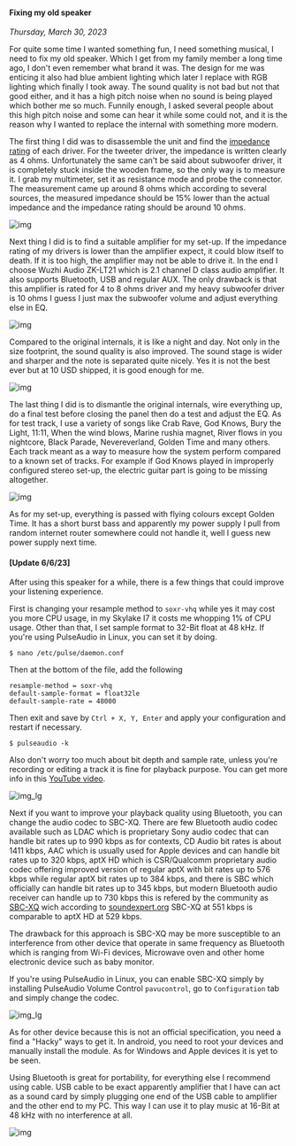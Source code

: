 #### Fixing my old speaker
_Thursday, March 30, 2023_

For quite some time I wanted something fun, I need something musical, I need to 
fix my old speaker. Which I get from my family member a long time ago, I don't 
even remember what brand it was. The design for me was enticing it also had blue 
ambient lighting which later I replace with RGB lighting which finally I took 
away. The sound quality is not bad but not that good either, and it has a high 
pitch noise when no sound is being played which bother me so much. Funnily 
enough, I asked several people about this high pitch noise and some can hear it 
while some could not, and it is the reason why I wanted to replace the internal 
with something more modern.

The first thing I did was to disassemble the unit and find the 
[impedance rating](https://www.hifireport.com/speaker-impedance/) 
of each driver. For the tweeter driver, the impedance is written clearly as 4 
ohms. Unfortunately the same can't be said about subwoofer driver, it is 
completely stuck inside the wooden frame, so the only way is to measure it. 
I grab my multimeter, set it as resistance mode and probe the connector. The 
measurement came up around 8 ohms which according to several sources, the 
measured impedance should be 15% lower than the actual impedance and the 
impedance rating should be around 10 ohms.

![img](./posts/2023-03-30-fixing-my-old-speaker/01.jpg)

Next thing I did is to find a suitable amplifier for my set-up. If the impedance 
rating of my drivers is lower than the amplifier expect, it could blow itself to 
death. If it is too high, the amplifier may not be able to drive it. In the end 
I choose Wuzhi Audio ZK-LT21 which is 2.1 channel D class audio amplifier. It 
also supports Bluetooth, USB and regular AUX. The only drawback is that this 
amplifier is rated for 4 to 8 ohms driver and my heavy subwoofer driver is 10 
ohms I guess I just max the subwoofer volume and adjust everything else in EQ.

![img](./posts/2023-03-30-fixing-my-old-speaker/02.jpg)

Compared to the original internals, it is like a night and day. Not only in the 
size footprint, the sound quality is also improved. The sound stage is wider 
and sharper and the note is separated quite nicely. Yes it is not the best 
ever but at 10 USD shipped, it is good enough for me.

![img](./posts/2023-03-30-fixing-my-old-speaker/03.jpg)

The last thing I did is to dismantle the original internals, wire everything up, 
do a final test before closing the panel then do a test and adjust the EQ. As for 
test track, I use a variety of songs like Crab Rave, God Knows, Bury the Light, 
11:11, When the wind blows, Marine rushia magnet, River flows in you nightcore, 
Black Parade, Nevereverland, Golden Time and many others. Each track meant as a 
way to measure how the system perform compared to a known set of tracks. For 
example if God Knows played in improperly configured stereo set-up, the electric 
guitar part is going to be missing altogether. 

![img](./posts/2023-03-30-fixing-my-old-speaker/04.jpg)

As for my set-up, everything is passed with flying colours except Golden Time. It 
has a short burst bass and apparently my power supply I pull from random internet 
router somewhere could not handle it, well I guess new power supply next time.


#### [Update 6/6/23]

After using this speaker for a while, there is a few 
things that could improve your listening experience.

First is changing your resample method to `soxr-vhq` 
while yes it may cost you more CPU usage, in my Skylake 
I7 it costs me whopping 1% of CPU usage. Other than 
that, I set sample format to 32-Bit float at 48 kHz. 
If you're using PulseAudio in Linux, you can set it by 
doing.
```
$ nano /etc/pulse/daemon.conf
```

Then at the bottom of the file, add the following
```
resample-method = soxr-vhq
default-sample-format = float32le
default-sample-rate = 48000
```

Then exit and save by `Ctrl + X, Y, Enter` and 
apply your configuration and restart if necessary.
```
$ pulseaudio -k
```

Also don't worry too much about bit depth and sample 
rate, unless you're recording or editing a track it is 
fine for playback purpose. You can get more info in this 
[YouTube video](https://www.youtube.com/watch?v=cD7YFUYLpDc&feature=youtu.be).

![img_lg](./posts/2023-03-30-fixing-my-old-speaker/05.png)

Next if you want to improve your playback quality 
using Bluetooth, you can change the audio codec to 
SBC-XQ. There are few Bluetooth audio codec available 
such as LDAC which is proprietary Sony audio codec that 
can handle bit rates up to 990 kbps as for contexts, 
CD Audio bit rates is about 1411 kbps, AAC which is 
usually used for Apple devices and can handle bit rates 
up to 320 kbps, aptX HD which is CSR/Qualcomm proprietary 
audio codec offering improved version of regular aptX 
with bit rates up to 576 kbps while regular aptX bit rates 
up to 384 kbps, and there is SBC which officially can handle 
bit rates up to 345 kbps, but modern Bluetooth audio receiver 
can handle up to 730 kbps this is refered by the community as 
[SBC-XQ](https://lineageos.org/engineering/Bluetooth-SBC-XQ/) 
wich according to 
[soundexpert.org](http://soundexpert.org/articles/-/blogs/audio-quality-of-sbc-xq-bluetooth-audio-codec)
SBC-XQ at 551 kbps is comparable to aptX HD at 529 kbps.

The drawback for this approach is SBC-XQ may be more 
susceptible to an interference from other device that 
operate in same frequency as Bluetooth which is ranging 
from Wi-Fi devices, Microwave oven and other home 
electronic device such as baby monitor.

If you're using PulseAudio in Linux, you can enable SBC-XQ 
simply by installing PulseAudio Volume Control 
`pavucontrol`, go to `Configuration` tab and simply 
change the codec.

![img_lg](./posts/2023-03-30-fixing-my-old-speaker/06.png)

As for other device because this is not an official 
specification, you need a find a "Hacky" ways to get 
it. In android, you need to root your devices and manually 
install the module. As for Windows and Apple devices it 
is yet to be seen.

Using Bluetooth is great for portability, for everything 
else I recommend using cable. USB cable to be exact 
apparently amplifier that I have can act as a sound card 
by simply plugging one end of the USB cable to amplifier 
and the other end to my PC. This way I can use it to play 
music at 16-Bit at 48 kHz with no interference at all.

![img](./posts/2023-03-30-fixing-my-old-speaker/07.png)